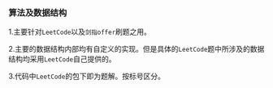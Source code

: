 ### 算法及数据结构

1.主要针对`LeetCode`以及`剑指offer`刷题之用。

2.主要的数据结构内部均有自定义的实现。但是具体的`LeetCode`题中所涉及的数据结构均采用`LeetCode`自己提供的。

3.代码中`LeetCode`的包下即为题解。按标号区分。



